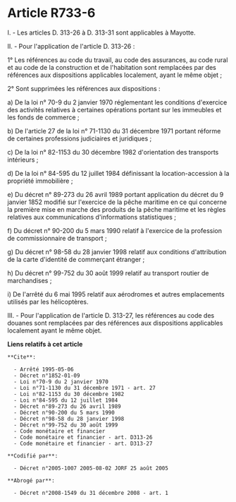 # Article R733-6

I. - Les articles D. 313-26 à D. 313-31 sont applicables à Mayotte.

II. - Pour l'application de l'article D. 313-26 :

1° Les références au code du travail, au code des assurances, au code rural et au code de la construction et de l'habitation
sont remplacées par des références aux dispositions applicables localement, ayant le même objet ;

2° Sont supprimées les références aux dispositions :

a) De la loi n° 70-9 du 2 janvier 1970 réglementant les conditions d'exercice des activités relatives à certaines opérations
portant sur les immeubles et les fonds de commerce ;

b) De l'article 27 de la loi n° 71-1130 du 31 décembre 1971 portant réforme de certaines professions judiciaires et
juridiques ;

c) De la loi n° 82-1153 du 30 décembre 1982 d'orientation des transports intérieurs ;

d) De la loi n° 84-595 du 12 juillet 1984 définissant la location-accession à la propriété immobilière ;

e) Du décret n° 89-273 du 26 avril 1989 portant application du décret du 9 janvier 1852 modifié sur l'exercice de la pêche
maritime en ce qui concerne la première mise en marche des produits de la pêche maritime et les règles relatives aux
communications d'informations statistiques ;

f) Du décret n° 90-200 du 5 mars 1990 relatif à l'exercice de la profession de commissionnaire de transport ;

g) Du décret n° 98-58 du 28 janvier 1998 relatif aux conditions d'attribution de la carte d'identité de commerçant étranger ;

h) Du décret n° 99-752 du 30 août 1999 relatif au transport routier de marchandises ;

i) De l'arrêté du 6 mai 1995 relatif aux aérodromes et autres emplacements utilisés par les hélicoptères.

III. - Pour l'application de l'article D. 313-27, les références au code des douanes sont remplacées par des références aux
dispositions applicables localement ayant le même objet.

**Liens relatifs à cet article**

	**Cite**:

	  - Arrêté 1995-05-06
	  - Décret n°1852-01-09
	  - Loi n°70-9 du 2 janvier 1970
	  - Loi n°71-1130 du 31 décembre 1971 - art. 27
	  - Loi n°82-1153 du 30 décembre 1982
	  - Loi n°84-595 du 12 juillet 1984
	  - Décret n°89-273 du 26 avril 1989
	  - Décret n°90-200 du 5 mars 1990
	  - Décret n°98-58 du 28 janvier 1998
	  - Décret n°99-752 du 30 août 1999
	  - Code monétaire et financier
	  - Code monétaire et financier - art. D313-26
	  - Code monétaire et financier - art. D313-27

	**Codifié par**:

	  - Décret n°2005-1007 2005-08-02 JORF 25 août 2005

	**Abrogé par**:

	  - Décret n°2008-1549 du 31 décembre 2008 - art. 1
